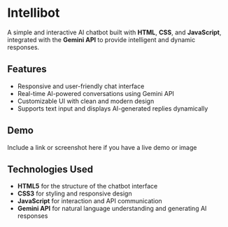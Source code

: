 # Intellibot

A simple and interactive AI chatbot built with **HTML**, **CSS**, and **JavaScript**, integrated with the **Gemini API** to provide intelligent and dynamic responses.

## Features

- Responsive and user-friendly chat interface
- Real-time AI-powered conversations using Gemini API
- Customizable UI with clean and modern design
- Supports text input and displays AI-generated replies dynamically

## Demo

Include a link or screenshot here if you have a live demo or image
## Technologies Used

- **HTML5** for the structure of the chatbot interface
- **CSS3** for styling and responsive design
- **JavaScript** for interaction and API communication
- **Gemini API** for natural language understanding and generating AI responses
